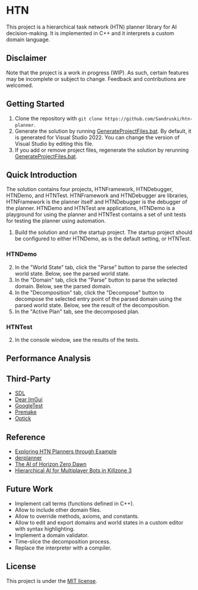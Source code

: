 # HTN
This project is a hierarchical task network (HTN) planner library for AI decision-making. It is implemented in C++ and it interprets a custom domain language.

## Disclaimer
Note that the project is a work in progress (WIP). As such, certain features may be incomplete or subject to change. Feedback and contributions are welcomed.

## Getting Started
1. Clone the repository with `git clone https://github.com/Sandruski/htn-planner`.
2. Generate the solution by running [GenerateProjectFiles.bat](https://github.com/Sandruski/htn-planner/blob/main/GenerateProjectFiles.bat). By default, it is generated for Visual Studio 2022. You can change the version of Visual Studio by editing this file.
3. If you add or remove project files, regenerate the solution by rerunning [GenerateProjectFiles.bat](https://github.com/Sandruski/htn-planner/blob/main/GenerateProjectFiles.bat).

## Quick Introduction
The solution contains four projects, HTNFramework, HTNDebugger, HTNDemo, and HTNTest. HTNFramework and HTNDebugger are libraries, HTNFramework is the planner itself and HTNDebugger is the debugger of the planner. HTNDemo and HTNTest are applications, HTNDemo is a playground for using the planner and HTNTest contains a set of unit tests for testing the planner using automation.

1. Build the solution and run the startup project. The startup project should be configured to either HTNDemo, as is the default setting, or HTNTest.

### HTNDemo
2. In the "World State" tab, click the "Parse" button to parse the selected world state. Below, see the parsed world state.
3. In the "Domain" tab, click the "Parse" button to parse the selected domain. Below, see the parsed domain.
4. In the "Decomposition" tab, click the "Decompose" button to decompose the selected entry point of the parsed domain using the parsed world state. Below, see the result of the decomposition.
5. In the "Active Plan" tab, see the decomposed plan.

### HTNTest
2. In the console window, see the results of the tests.

## Performance Analysis

## Third-Party
- [SDL](https://www.libsdl.org/)
- [Dear ImGui](https://github.com/ocornut/imgui)
- [GoogleTest](https://google.github.io/googletest/)
- [Premake](https://premake.github.io/)
- [Optick](https://github.com/bombomby/optick)

## Reference
- [Exploring HTN Planners
through Example](https://www.gameaipro.com/GameAIPro/GameAIPro_Chapter12_Exploring_HTN_Planners_through_Example.pdf)
- [derplanner](https://github.com/alexshafranov/derplanner)
- [The AI of Horizon Zero Dawn](https://www.guerrilla-games.com/read/the-ai-of-horizon-zero-dawn)
- [Hierarchical AI for Multiplayer
Bots in Killzone 3](https://www.gameaipro.com/GameAIPro/GameAIPro_Chapter29_Hierarchical_AI_for_Multiplayer_Bots_in_Killzone_3.pdf)

## Future Work
- Implement call terms (functions defined in C++).
- Allow to include other domain files.
- Allow to override methods, axioms, and constants.
- Allow to edit and export domains and world states in a custom editor with syntax highlighting.
- Implement a domain validator.
- Time-slice the decomposition process.
- Replace the interpreter with a compiler.

## License
This project is under the [MIT license](https://github.com/Sandruski/htn-planner/blob/main/LICENSE).